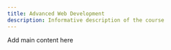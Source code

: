 ```yaml
---
title: Advanced Web Development
description: Informative description of the course
---
```


Add main content here